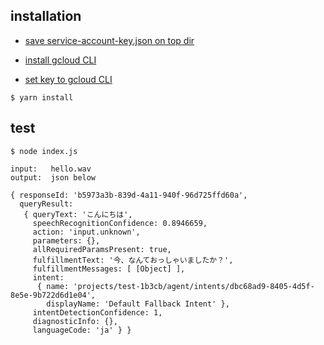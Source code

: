 ## installation

- [save service-account-key.json on top dir](https://dialogflow.com/docs/reference/v2-auth-setup#getting_the_service_account_key)

- [install gcloud CLI](https://cloud.google.com/sdk/docs/)

- [set key to gcloud CLI](https://dialogflow.com/docs/reference/v2-auth-setup)

```
$ yarn install
```

## test

```
$ node index.js 

input:   hello.wav
output:  json below

{ responseId: 'b5973a3b-839d-4a11-940f-96d725ffd60a',
  queryResult:
   { queryText: 'こんにちは',
     speechRecognitionConfidence: 0.8946659,
     action: 'input.unknown',
     parameters: {},
     allRequiredParamsPresent: true,
     fulfillmentText: '今、なんておっしゃいましたか？',
     fulfillmentMessages: [ [Object] ],
     intent:
      { name: 'projects/test-1b3cb/agent/intents/dbc68ad9-8405-4d5f-8e5e-9b722d6d1e04',
        displayName: 'Default Fallback Intent' },
     intentDetectionConfidence: 1,
     diagnosticInfo: {},
     languageCode: 'ja' } }
```
